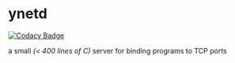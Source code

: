 # ynetd

[![Codacy Badge](https://api.codacy.com/project/badge/Grade/87aa7a9b41d9460fa15afa588162afed)](https://app.codacy.com/gh/johnsonjh/ynetd?utm_source=github.com&utm_medium=referral&utm_content=johnsonjh/ynetd&utm_campaign=Badge_Grade_Settings)

a small _(&lt; 400 lines of C)_ server for binding programs to TCP ports
